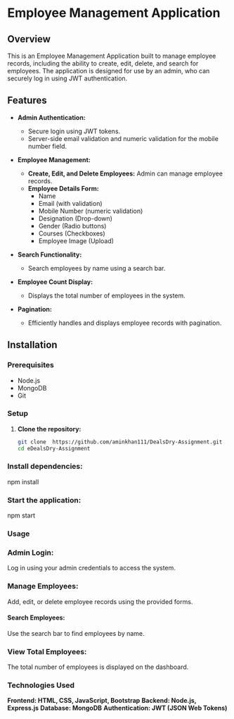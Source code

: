 # Employee Management Application

## Overview
This is an Employee Management Application built to manage employee records, including the ability to create, edit, delete, and search for employees. The application is designed for use by an admin, who can securely log in using JWT authentication.

## Features
- **Admin Authentication:**
  - Secure login using JWT tokens.
  - Server-side email validation and numeric validation for the mobile number field.
  
- **Employee Management:**
  - **Create, Edit, and Delete Employees:** Admin can manage employee records.
  - **Employee Details Form:**
    - Name
    - Email (with validation)
    - Mobile Number (numeric validation)
    - Designation (Drop-down)
    - Gender (Radio buttons)
    - Courses (Checkboxes)
    - Employee Image (Upload)
  
- **Search Functionality:**
  - Search employees by name using a search bar.
  
- **Employee Count Display:**
  - Displays the total number of employees in the system.
  
- **Pagination:**
  - Efficiently handles and displays employee records with pagination.

## Installation

### Prerequisites
- Node.js
- MongoDB
- Git

### Setup
1. **Clone the repository:**
   ```bash
   git clone  https://github.com/aminkhan111/DealsDry-Assignment.git
   cd eDealsDry-Assignment

### Install dependencies:
npm install

### Start the application:
npm start

### Usage

### Admin Login:
Log in using your admin credentials to access the system.
### Manage Employees:
Add, edit, or delete employee records using the provided forms.
#### Search Employees:
Use the search bar to find employees by name.
### View Total Employees:
The total number of employees is displayed on the dashboard.

### Technologies Used
**Frontend: HTML, CSS, JavaScript, Bootstrap**
**Backend: Node.js, Express.js**
**Database: MongoDB**
**Authentication: JWT (JSON Web Tokens)**
